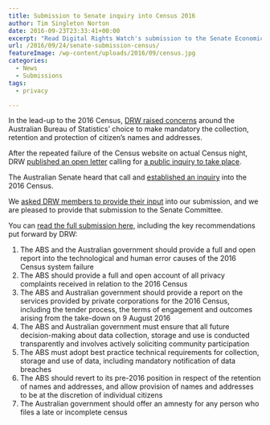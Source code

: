 ```yaml
---
title: Submission to Senate inquiry into Census 2016
author: Tim Singleton Norton
date: 2016-09-23T23:33:41+00:00
excerpt: "Read Digital Rights Watch's submission to the Senate Economics References Committee inquiry into the 2016 Census"
url: /2016/09/24/senate-submission-census/
featureImage: /wp-content/uploads/2016/09/census.jpg
categories:
  - News
  - Submissions
tags:
  - privacy

---
```

In the lead-up to the 2016 Census, [DRW raised concerns][1] around the Australian Bureau of Statistics’ choice to make mandatory the collection, retention and protection of citizen’s names and addresses.

After the repeated failure of the Census website on actual Census night, DRW [published an open letter][2] calling for [a public inquiry to take place][3].

The Australian Senate heard that call and [established an inquiry][4] into the 2016 Census.

We [asked DRW members to provide their input][5] into our submission, and we are pleased to provide that submission to the Senate Committee.

You can [read the full submission here][6], including the key recommendations put forward by DRW:

  1. The ABS and the Australian government should provide a full and open report into the technological and human error causes of the 2016 Census system failure
  2. The ABS should provide a full and open account of all privacy complaints received in relation to the 2016 Census
  3. The ABS and Australian government should provide a report on the services provided by private corporations for the 2016 Census, including the tender process, the terms of engagement and outcomes arising from the take-down on 9 August 2016
  4. The ABS and Australian government must ensure that all future decision-making about data collection, storage and use is conducted transparently and involves actively soliciting community participation
  5. The ABS must adopt best practice technical requirements for collection, storage and use of data, including mandatory notification of data breaches
  6. The ABS should revert to its pre-2016 position in respect of the retention of names and addresses, and allow provision of names and addresses to be at the discretion of individual citizens
  7. The Australian government should offer an amnesty for any person who files a late or incomplete census

<div data-configid="29076025/47068587" style="width:100%; height:372px;" class="issuuembed">
</div>

 [1]: http://digitalrightswatch.org.au/2016/08/05/the-census-is-too-important-to-boycott-despite-serious-privacy-concerns/
 [2]: http://digitalrightswatch.org.au/2016/08/12/open-letter-from-privacy-advocates-calls-for-inquiry-into-census-2016/
 [3]: http://digitalrightswatch.org.au/2016/08/10/independent-inquiry-needed-into-censusfail/
 [4]: http://www.aph.gov.au/Parliamentary_Business/Committees/Senate/Economics/2016Census
 [5]: http://digitalrightswatch.org.au/2016/09/10/have-your-say-on-the-census-inquiry/
 [6]: /wp-content/uploads/2016/09/DRW_Senate-Inquiry-Submission-Census.pdf
